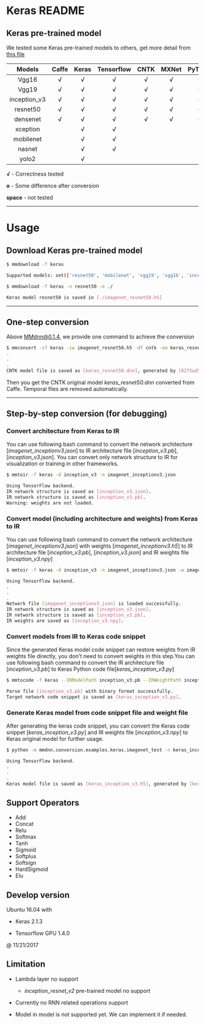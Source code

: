 # Keras README


## Keras pre-trained model

We tested some Keras pre-trained models to others, get more detail from [this file](https://github.com/Microsoft/MMdnn/blob/master/mmdnn/conversion/examples/keras/extractor.py)

|    Models    | Caffe | Keras | Tensorflow | CNTK | MXNet | PyTorch | CoreML | ONNX |
| :----------: | :---: | :---: | :--------: | :--: | :---: | :-----: | :----: | :--: |
|     Vgg16    |   √   |   √   |      √     |   √  |   √   |    √    |    √   |   √  |
|     Vgg19    |   √   |   √   |      √     |   √  |   √   |    √    |    √   |   √  |
| inception_v3 |   √   |   √   |      √     |   √  |   √   |    √    |    √   |   √  |
|   resnet50   |   √   |   √   |      √     |   √  |   √   |    √    |    √   |   √  |
|   densenet   |   √   |   √   |      √     |   √  |   √   |    √    |    √   |   √  |
|   xception   |       |   √   |      √     |      |       |         |    √   |      |
|   mobilenet  |       |   √   |      √     |      |       |         |    √   |   √  |
|    nasnet    |       |   √   |      √     |      |       |         |    √   |      |
|     yolo2    |       |   √   |            |      |       |         |        |   √  |

**√** - Correctness tested

**o** - Some difference after conversion

**space** - not tested

---

# Usage

## Download Keras pre-trained model

```bash
$ mmdownload -f keras

Supported models: set(['resnet50', 'mobilenet', 'vgg19', 'vgg16', 'inception_v3', 'nasnet', 'inception_resnet_v2', 'xception', 'yolo2', 'densenet'])

$ mmdownload -f keras -n resnet50 -o ./

Keras model resnet50 is saved in [./imagenet_resnet50.h5]

```
---

## One-step conversion

Above MMdnn@0.1.4, we provide one command to achieve the conversion

```bash
$ mmconvert -sf keras -iw imagenet_resnet50.h5 -df cntk -om keras_resnet50.dnn
.
.
.
CNTK model file is saved as [keras_resnet50.dnn], generated by [8275ad5170f6441caa0b96a94d467b8e.py] and [8275ad5170f6441caa0b96a94d467b8e.npy].
```

Then you get the CNTK original model *keras_resnet50.dnn* converted from Caffe. Temporal files are removed automatically.

---

## Step-by-step conversion (for debugging)

### Convert architecture from Keras to IR

You can use following bash command to convert the network architecture [*imagenet_inceptionv3.json*] to IR architecture file [*inception_v3.pb*], [*inception_v3.json*]. You can convert only network structure to IR for visualization or training in other frameworks.

```bash
$ mmtoir -f keras -d inception_v3 -n imagenet_inceptionv3.json

Using TensorFlow backend.
IR network structure is saved as [inception_v3.json].
IR network structure is saved as [inception_v3.pb].
Warning: weights are not loaded.
```



### Convert model (including architecture and weights) from Keras to IR

You can use following bash command to convert the network architecture [*imagenet_inceptionv3.json*] with weights [*imagenet_inceptionv3.h5*] to IR architecture file [*inception_v3.pb*], [*inception_v3.json*] and IR weights file [*inception_v3.npy*]

```bash
$ mmtoir -f keras -d inception_v3 -n imagenet_inceptionv3.json -w imagenet_inceptionv3.h5

Using TensorFlow backend.
.
.
.
Network file [imagenet_inceptionv3.json] is loaded successfully.
IR network structure is saved as [inception_v3.json].
IR network structure is saved as [inception_v3.pb].
IR weights are saved as [inception_v3.npy].
```

### Convert models from IR to Keras code snippet

Since the generated Keras model code snippet can restore weights from IR weights file directly, you don't need to convert weights in this step.You can use following bash command to convert the IR architecture file [*inception_v3.pb*] to Keras Python code file[*keras_inception_v3.py*]

```bash
$ mmtocode -f keras --IRModelPath inception_v3.pb --IRWeightPath inception_v3.npy --dstModelPath keras_inception_v3.py

Parse file [inception_v3.pb] with binary format successfully.
Target network code snippet is saved as [keras_inception_v3.py].
```

### Generate Keras model from code snippet file and weight file

After generating the keras code snippet, you can convert the Keras code snippet [*keras_inception_v3.py*] and IR weights file [*inception_v3.npy*] to Keras original model for further usage.

```bash
$ python -m mmdnn.conversion.examples.keras.imagenet_test -n keras_inception_v3.py -w inception_v3.npy --dump keras_inception_v3.h5

Using TensorFlow backend.
.
.
.
Keras model file is saved as [keras_inception_v3.h5], generated by [keras_inception_v3.py] and [inception_v3.npy].
```

## Support Operators

- Add
- Concat
- Relu
- Softmax
- Tanh
- Sigmoid
- Softplus
- Softsign
- HardSigmoid
- Elu

## Develop version

Ubuntu 16.04 with

- Keras 2.1.3

- Tensorflow GPU 1.4.0

@ 11/21/2017

## Limitation

- Lambda layer no support

  - *inception_resnet_v2* pre-trained model no support

- Currently no RNN related operations support

- Model in model is not supported yet. We can implement it if needed.
